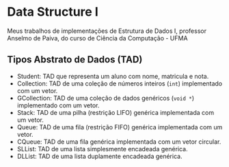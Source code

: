 # Data Structure I

Meus trabalhos de implementações de Estrutura de Dados I, professor Anselmo de Paiva, do curso de Ciência da Computação - UFMA

## Tipos Abstrato de Dados (TAD)
- Student: TAD que representa um aluno com nome, matricula e nota.
- Collection: TAD de uma coleção de números inteiros (`int`) implementado com um vetor.
- GCollection: TAD de uma coleção de dados genéricos (`void *`) implementado com um vetor.
- Stack: TAD de uma pilha (restrição LIFO) genérica implementada com um vetor.
- Queue: TAD de uma fila (restrição FIFO) genérica implementada com um vetor.
- CQueue: TAD de uma fila genérica implementada com um vetor circular.
- SLList: TAD de uma lista simplesmente encadeada genérica.
- DLList: TAD de uma lista duplamente encadeada genérica.
